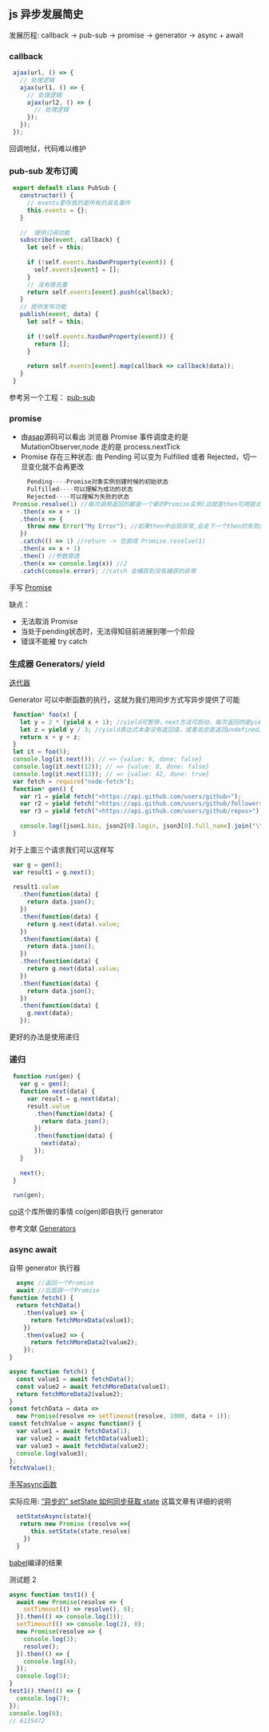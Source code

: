 ## **js 异步发展简史**

发展历程: callback -> pub-sub -> promise -> generator -> async + await

### callback

```jsx
 ajax(url, () => {
   // 处理逻辑
   ajax(url1, () => {
     // 处理逻辑
     ajax(url2, () => {
       // 处理逻辑
     });
   });
 });
```

回调地狱，代码难以维护

### pub-sub 发布订阅

```jsx
 export default class PubSub {
   constructor() {
     // events里存放的是所有的具名事件
     this.events = {};
   }
 
   //  提供订阅功能
   subscribe(event, callback) {
     let self = this;
 
     if (!self.events.hasOwnProperty(event)) {
       self.events[event] = [];
     }
     // 没有做去重
     return self.events[event].push(callback);
   }
   // 提供发布功能
   publish(event, data) {
     let self = this;
 
     if (!self.events.hasOwnProperty(event)) {
       return [];
     }
 
     return self.events[event].map(callback => callback(data));
   }
 }
```

参考另一个工程： [pub-sub](https://github.com/liubin915249126/react-study/tree/dva/src/pub-sub)

### promise

- 由[asap](https://github.com/kriskowal/asap)源码可以看出 浏览器 Promise 事件调度走的是 MutationObserver,node 走的是 process.nextTick
- Promise 存在三种状态: 由 Pending 可以变为 Fulfilled 或者 Rejected，切一旦变化就不会再更改

```jsx
     Pending----Promise对象实例创建时候的初始状态
     Fulfilled----可以理解为成功的状态
     Rejected----可以理解为失败的状态
 Promise.resolve(1) //每次调用返回的都是一个新的Promise实例(这就是then可用链式调用的原因)
   .then(x => x + 1)
   .then(x => {
     throw new Error("My Error"); //如果then中出现异常,会走下一个then的失败回调
   })
   .catch(() => 1) //return -> 包装成 Promise.resolve(1)
   .then(x => x + 1)
   .then() //参数穿透
   .then(x => console.log(x)) //2
   .catch(console.error); //catch 会捕获到没有捕获的异常
```

手写 [Promise](https://github.com/liubin915249126/javascript/blob/master/interview/function/promise.js)

缺点：

- 无法取消 Promise
- 当处于pending状态时，无法得知目前进展到哪一个阶段
- 错误不能被 try catch

### 生成器 Generators/ yield

[迭代器](https://github.com/liubin915249126/javascript/blob/master/interview/RN/iterator.js)

Generator 可以中断函数的执行，这就为我们用同步方式写异步提供了可能

```jsx
 function* foo(x) {
   let y = 2 * (yield x + 1); //yield可暂停，next方法可启动，每次返回的是yield后的表达式结果
   let z = yield y / 3; //yield表达式本身没有返回值，或者说总是返回undefined。next方法可以带一个参数，该参数就会被当作上一个yield表达式的返回值
   return x + y + z;
 }
 let it = foo(5);
 console.log(it.next()); // => {value: 6, done: false}
 console.log(it.next(12)); // => {value: 8, done: false}
 console.log(it.next(13)); // => {value: 42, done: true}
 var fetch = require("node-fetch");
 function* gen() {
   var r1 = yield fetch("<https://api.github.com/users/github>");
   var r2 = yield fetch("<https://api.github.com/users/github/followers>");
   var r3 = yield fetch("<https://api.github.com/users/github/repos>");
 
   console.log([json1.bio, json2[0].login, json3[0].full_name].join("\\n"));
 }
```

对于上面三个请求我们可以这样写

```jsx
 var g = gen();
 var result1 = g.next();
 
 result1.value
   .then(function(data) {
     return data.json();
   })
   .then(function(data) {
     return g.next(data).value;
   })
   .then(function(data) {
     return data.json();
   })
   .then(function(data) {
     return g.next(data).value;
   })
   .then(function(data) {
     return data.json();
   })
   .then(function(data) {
     g.next(data);
   });
```

更好的办法是使用递归

### **递归**

```jsx
 function run(gen) {
   var g = gen();
   function next(data) {
     var result = g.next(data);
     result.value
       .then(function(data) {
         return data.json();
       })
       .then(function(data) {
         next(data);
       });
   }
 
   next();
 }
 
 run(gen);
```

[co](https://github.com/tj/co)这个库所做的事情 co(gen)即自执行 generator

参考文献 [Generators](https://github.com/mqyqingfeng/Blog/issues/99)

### async await

自带 generator 执行器

```jsx
  async //返回一个Promise
  await //后面跟一个Promise
function fetch() {
  return fetchData()
    .then(value1 => {
      return fetchMoreData(value1);
    })
    .then(value2 => {
      return fetchMoreData2(value2);
    });
}

async function fetch() {
  const value1 = await fetchData();
  const value2 = await fetchMoreData(value1);
  return fetchMoreData2(value2);
}
const fetchData = data =>
  new Promise(resolve => setTimeout(resolve, 1000, data + 1));
const fetchValue = async function() {
  var value1 = await fetchData(1);
  var value2 = await fetchData(value1);
  var value3 = await fetchData(value2);
  console.log(value3);
};
fetchValue();
```

[手写async函数](https://github.com/liubin915249126/javascript/blob/master/interview/function/Promise.md)

实际应用: [“异步的” setState 如何同步获取 state](https://github.com/liubin915249126/javascript/blob/master/interview/react-vue/setStateSync.md) 这篇文章有详细的说明

```jsx
  setStateAsync(state){
   return new Promise (resolve =>{
      this.setState(state,resolve)
    })
  }
```

[babel](https://github.com/liubin915249126/javascript/blob/master/interview/RN/babel.js)编译的结果

测试题 2

```jsx
async function test1() {
  await new Promise(resolve => {
    setTimeout(() => resolve(), 0);
  }).then(() => console.log(1));
  setTimeout(() => console.log(2), 0);
  new Promise(resolve => {
    console.log(3);
    resolve();
  }).then(() => {
    console.log(4);
  });
  console.log(5);
}
test1().then(() => {
  console.log(7);
});
console.log(6);
// 6135472
```